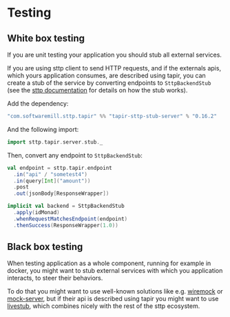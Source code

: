 # Testing

## White box testing

If you are unit testing your application you should stub all external services.

If you are using sttp client to send HTTP requests, and if the externals apis, 
which yours application consumes, are described using tapir, you can create a stub of the service by converting 
endpoints to `SttpBackendStub` (see the [sttp documentation](https://sttp.softwaremill.com/en/latest/testing.html) for 
details on how the stub works).

Add the dependency:

```scala
"com.softwaremill.sttp.tapir" %% "tapir-sttp-stub-server" % "0.16.2"
```

And the following import:

```scala
import sttp.tapir.server.stub._
``` 

Then, convert any endpoint to `SttpBackendStub`:

```scala
val endpoint = sttp.tapir.endpoint
  .in("api" / "sometest4")
  .in(query[Int]("amount"))
  .post
  .out(jsonBody[ResponseWrapper])

implicit val backend = SttpBackendStub
  .apply(idMonad)
  .whenRequestMatchesEndpoint(endpoint)
  .thenSuccess(ResponseWrapper(1.0))
```

## Black box testing

When testing application as a whole component, running for example in docker, you might want to stub external services
with which you application interacts, to steer their behaviors. 

To do that you might want to use well-known solutions like e.g. [wiremock](http://wiremock.org/) or [mock-server](https://www.mock-server.com/), 
but if their api is described using tapir you might want to use [livestub](https://github.com/softwaremill/livestub), which combines nicely with the rest of the sttp ecosystem.
